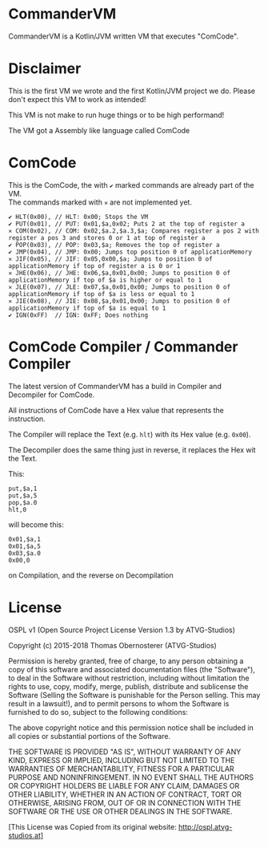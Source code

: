 # CommanderVM
CommanderVM is a Kotlin/JVM written VM that executes "ComCode".

# Disclaimer
This is the first VM we wrote and the first Kotlin/JVM project we do.
Please don't expect this VM to work as intended!

This VM is not make to run huge things or to be high performand!

The VM got a Assembly like language called ComCode 

# ComCode

This is the ComCode, the with `✔` marked commands are already part of the VM.  
The commands marked with `✕` are not implemented yet.

```
✔ HLT(0x00), // HLT: 0x00; Stops the VM
✔ PUT(0x01), // PUT: 0x01,$a,0x02; Puts 2 at the top of register a
✕ COM(0x02), // COM: 0x02,$a.2,$a.3,$a; Compares register a pos 2 with register a pos 3 and stores 0 or 1 at top of register a
✔ POP(0x03), // POP: 0x03,$a; Removes the top of register a
✔ JMP(0x04), // JMP: 0x00; Jumps top position 0 of applicationMemory
✕ JIF(0x05), // JIF: 0x05,0x00,$a; Jumps to position 0 of applicationMemory if top of register a is 0 or 1
✕ JHE(0x06), // JHE: 0x06,$a,0x01,0x00; Jumps to position 0 of applicationMemory if top of $a is higher or equal to 1
✕ JLE(0x07), // JLE: 0x07,$a,0x01,0x00; Jumps to position 0 of applicationMemory if top of $a is less or equal to 1
✕ JIE(0x08), // JIE: 0x08,$a,0x01,0x00; Jumps to position 0 of applicationMemory if top of $a is equal to 1
✔ IGN(0xFF)  // IGN: 0xFF; Does nothing
```

# ComCode Compiler / Commander Compiler
The latest version of CommanderVM has a build in Compiler and Decompiler for ComCode.

All instructions of ComCode have a Hex value that represents the instruction.

The Compiler will replace the Text (e.g. `hlt`) with its Hex value (e.g. `0x00`).

The Decompiler does the same thing just in reverse, it replaces the Hex wit the Text.

This:

```
put,$a,1
put,$a,5
pop,$a.0
hlt,0
```

will become this:

```
0x01,$a,1
0x01,$a,5
0x03,$a.0
0x00,0
```

on Compilation, and the reverse on Decompilation

# License
OSPL v1 (Open Source Project License Version 1.3 by ATVG-Studios)

Copyright (c) 2015-2018 Thomas Obernosterer (ATVG-Studios)

Permission is hereby granted, free of charge, to any person
obtaining a copy of this software and associated documentation
files (the "Software"), to deal in the Software without restriction,
including without limitation the rights to use, copy, modify, merge, publish,
distribute and sublicense the Software
(Selling the Software is punishable for the Person selling. This may result in a lawsuit!),
and to permit persons to whom the
Software is furnished to do so, subject to the following conditions:

The above copyright notice and this permission notice shall be included in all
copies or substantial portions of the Software.

THE SOFTWARE IS PROVIDED "AS IS", WITHOUT WARRANTY OF ANY KIND, EXPRESS OR
IMPLIED, INCLUDING BUT NOT LIMITED TO THE WARRANTIES OF MERCHANTABILITY,
FITNESS FOR A PARTICULAR PURPOSE AND NONINFRINGEMENT. IN NO EVENT SHALL THE
AUTHORS OR COPYRIGHT HOLDERS BE LIABLE FOR ANY CLAIM, DAMAGES OR OTHER
LIABILITY, WHETHER IN AN ACTION OF CONTRACT, TORT OR OTHERWISE, ARISING FROM,
OUT OF OR IN CONNECTION WITH THE SOFTWARE OR THE USE OR OTHER DEALINGS IN THE
SOFTWARE.

[This License was Copied from its original website: http://ospl.atvg-studios.at]